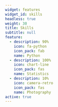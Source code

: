 ```yaml
---
widget: features
widget_id: skills
headless: true
weight: 30
title: Skills
subtitle: null
feature:
  - description: 90%
    icon: fa-python
    icon_pack: fab
    name: Python
  - description: 100%
    icon: chart-line
    icon_pack: fas
    name: Statistics
  - description: 10%
    icon: camera-retro
    icon_pack: fas
    name: Photography
active: true
---
```

